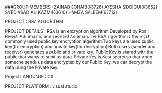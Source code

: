 ###GROUP MEMBERS :
ZAINAB SOHAIB(63726)
AYESHA SIDDIQUI(63652)
SYED ASAD ALI KAZMI(63610)
HAMZA SALEEM(63712)


PROJECT : RSA ALGORITHM


PROJECT DETAILS :
RSA is an encryption algorithm.Developed by Ron Rivest, Adi Shamir, and Leonard Adleman.The RSA algorithm is the most commonly used public key encryption algorithm.Two keys are used public key(for encryption) and private key(for decryption).Both users (sender and receiver) generates a public and private key. Public Key is shared with the public that wants to send us data. Private Key is Kept secret so that when someone sends us data encrypted by our Public Key, we can decrypt the data using the Private Key.


Project LANGUAGE :
C#


PROJECT PLATFORM :
visual studio
